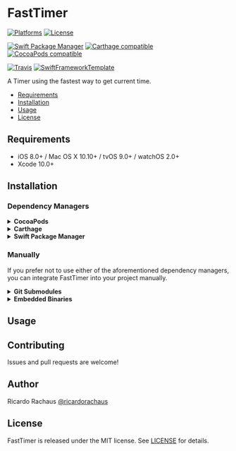 # FastTimer

[![Platforms](https://img.shields.io/cocoapods/p/FastTimer.svg)](https://cocoapods.org/pods/FastTimer)
[![License](https://img.shields.io/cocoapods/l/FastTimer.svg)](https://raw.githubusercontent.com/ricardorachaus/FastTimer/master/LICENSE)

[![Swift Package Manager](https://img.shields.io/badge/Swift%20Package%20Manager-compatible-brightgreen.svg)](https://github.com/apple/swift-package-manager)
[![Carthage compatible](https://img.shields.io/badge/Carthage-compatible-4BC51D.svg?style=flat)](https://github.com/Carthage/Carthage)
[![CocoaPods compatible](https://img.shields.io/cocoapods/v/FastTimer.svg)](https://cocoapods.org/pods/FastTimer)

[![Travis](https://img.shields.io/travis/ricardorachaus/FastTimer/master.svg)](https://travis-ci.org/ricardorachaus/FastTimer/branches)
[![SwiftFrameworkTemplate](https://img.shields.io/badge/SwiftFramework-Template-red.svg)](http://github.com/RahulKatariya/SwiftFrameworkTemplate)

A Timer using the fastest way to get current time.

- [Requirements](#requirements)
- [Installation](#installation)
- [Usage](#usage)
- [License](#license)

## Requirements

- iOS 8.0+ / Mac OS X 10.10+ / tvOS 9.0+ / watchOS 2.0+
- Xcode 10.0+

## Installation

### Dependency Managers
<details>
  <summary><strong>CocoaPods</strong></summary>

[CocoaPods](http://cocoapods.org) is a dependency manager for Cocoa projects. You can install it with the following command:

```bash
$ gem install cocoapods
```

To integrate FastTimer into your Xcode project using CocoaPods, specify it in your `Podfile`:

```ruby
source 'https://github.com/CocoaPods/Specs.git'
platform :ios, '8.0'
use_frameworks!

pod 'FastTimer', '~> 0.0.1'
```

Then, run the following command:

```bash
$ pod install
```

</details>

<details>
  <summary><strong>Carthage</strong></summary>

[Carthage](https://github.com/Carthage/Carthage) is a decentralized dependency manager that automates the process of adding frameworks to your Cocoa application.

You can install Carthage with [Homebrew](http://brew.sh/) using the following command:

```bash
$ brew update
$ brew install carthage
```

To integrate FastTimer into your Xcode project using Carthage, specify it in your `Cartfile`:

```ogdl
github "ricardorachaus/FastTimer" ~> 0.0.1
```

</details>

<details>
  <summary><strong>Swift Package Manager</strong></summary>

To use FastTimer as a [Swift Package Manager](https://swift.org/package-manager/) package just add the following in your Package.swift file.

``` swift
// swift-tools-version:4.2

import PackageDescription

let package = Package(
    name: "HelloFastTimer",
    dependencies: [
        .package(url: "https://github.com/ricardorachaus/FastTimer.git", .upToNextMajor(from: "0.0.1"))
    ],
    targets: [
        .target(name: "HelloFastTimer", dependencies: ["FastTimer"])
    ]
)
```
</details>

### Manually

If you prefer not to use either of the aforementioned dependency managers, you can integrate FastTimer into your project manually.

<details>
  <summary><strong>Git Submodules</strong></summary><p>

- Open up Terminal, `cd` into your top-level project directory, and run the following command "if" your project is not initialized as a git repository:

```bash
$ git init
```

- Add FastTimer as a git [submodule](http://git-scm.com/docs/git-submodule) by running the following command:

```bash
$ git submodule add https://github.com/ricardorachaus/FastTimer.git
$ git submodule update --init --recursive
```

- Open the new `FastTimer` folder, and drag the `FastTimer.xcodeproj` into the Project Navigator of your application's Xcode project.

    > It should appear nested underneath your application's blue project icon. Whether it is above or below all the other Xcode groups does not matter.

- Select the `FastTimer.xcodeproj` in the Project Navigator and verify the deployment target matches that of your application target.
- Next, select your application project in the Project Navigator (blue project icon) to navigate to the target configuration window and select the application target under the "Targets" heading in the sidebar.
- In the tab bar at the top of that window, open the "General" panel.
- Click on the `+` button under the "Embedded Binaries" section.
- You will see two different `FastTimer.xcodeproj` folders each with two different versions of the `FastTimer.framework` nested inside a `Products` folder.

    > It does not matter which `Products` folder you choose from.

- Select the `FastTimer.framework`.

- And that's it!

> The `FastTimer.framework` is automagically added as a target dependency, linked framework and embedded framework in a copy files build phase which is all you need to build on the simulator and a device.

</p></details>

<details>
  <summary><strong>Embedded Binaries</strong></summary><p>

- Download the latest release from https://github.com/ricardorachaus/FastTimer/releases
- Next, select your application project in the Project Navigator (blue project icon) to navigate to the target configuration window and select the application target under the "Targets" heading in the sidebar.
- In the tab bar at the top of that window, open the "General" panel.
- Click on the `+` button under the "Embedded Binaries" section.
- Add the downloaded `FastTimer.framework`.
- And that's it!

</p></details>

## Usage

## Contributing

Issues and pull requests are welcome!

## Author

Ricardo Rachaus [@ricardorachaus](https://twitter.com/ricardorachaus)

## License

FastTimer is released under the MIT license. See [LICENSE](https://github.com/ricardorachaus/FastTimer/blob/master/LICENSE) for details.
